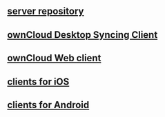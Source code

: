 ## [server repository](https://github.com/owncloud/ocis)
## [ownCloud Desktop Syncing Client](https://github.com/owncloud/client)
## [ownCloud Web client](https://github.com/owncloud/web)
## [clients for iOS](https://github.com/owncloud/ios-app)
## [clients for Android](https://github.com/owncloud/android)

